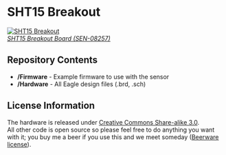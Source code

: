 SHT15 Breakout
==============
[![SHT15 Breakout](https://dlnmh9ip6v2uc.cloudfront.net/images/products/8/2/5/7/08527-01_i_ma.jpg)  
*SHT15 Breakout Board (SEN-08257)*](https://www.sparkfun.com/products/8257)

Repository Contents
-------------------
* **/Firmware** - Example firmware to use with the sensor
* **/Hardware** - All Eagle design files (.brd, .sch)


License Information
-------------------
The hardware is released under [Creative Commons Share-alike 3.0](http://creativecommons.org/licenses/by-sa/3.0/).  
All other code is open source so please feel free to do anything you want with it; 
you buy me a beer if you use this and we meet someday ([Beerware license](http://en.wikipedia.org/wiki/Beerware)).

